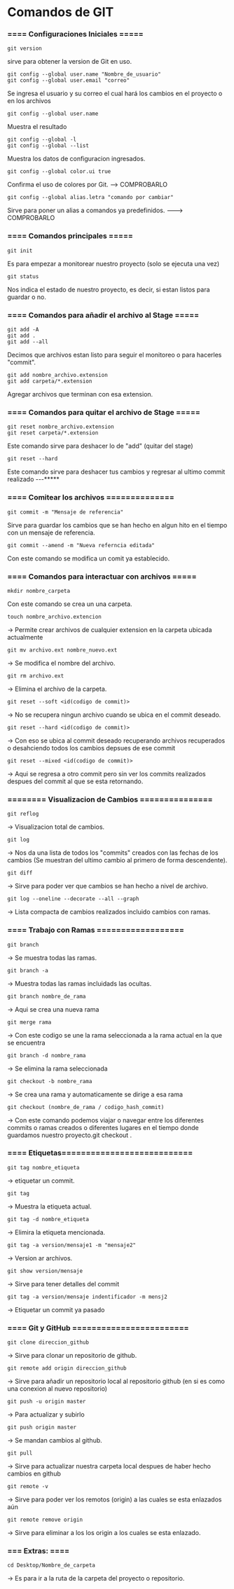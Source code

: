 # Comandos de GIT

### **==== Configuraciones Iniciales =====**

    git version
sirve para obtener la version de Git en uso.

    git config --global user.name "Nombre_de_usuario"
    git config --global user.email "correo"

Se ingresa el usuario  y su correo el cual hará los cambios en el proyecto o  en los archivos


    git config --global user.name                         
Muestra el resultado


    git config --global -l
    git config --global --list   

Muestra los datos de configuracion ingresados.


    git config --global color.ui true            

Confirma el uso de colores por Git. --> COMPROBARLO

    git config --global alias.letra "comando por cambiar" 

Sirve para poner un alias a comandos ya predefinidos. ---> COMPROBARLO


### **==== Comandos principales =====**

    git init  

Es para empezar a monitorear nuestro proyecto (solo se ejecuta una vez)

    git status 

Nos indica el estado de nuestro proyecto, es decir, si estan listos para guardar o no.


### **==== Comandos para añadir el archivo al Stage =====**


    git add -A                                    
    git add .
    git add --all

Decimos que archivos estan listo para seguir el monitoreo o para hacerles "commit".
		      
    git add nombre_archivo.extension  
    git add carpeta/*.extension	


Agregar archivos que terminan con esa extension.

### **==== Comandos para quitar el archivo de Stage =====**

    git reset nombre_archivo.extension	
    git reset carpeta/*.extension	      

Este comando sirve para deshacer lo de "add" (quitar del stage)

    git reset --hard


Este comando sirve para deshacer tus cambios y regresar al ultimo commit realizado ---*****

### **==== Comitear los archivos ==============**

    git commit -m "Mensaje de referencia"  
Sirve para guardar los cambios que se han hecho en algun hito en el tiempo con un mensaje de referencia.


    git commit --amend -m "Nueva referncia editada"

Con este comando se modifica un comit ya establecido.

### **==== Comandos para interactuar con archivos =====**

    mkdir nombre_carpeta				      

Con este comando se crea un una carpeta.

    touch nombre_archivo.extencion			      

-> Permite crear archivos de cualquier extension en la carpeta ubicada actualmente

    git mv archivo.ext nombre_nuevo.ext		      

-> Se modifica el nombre del archivo.

    git rm archivo.ext				      

-> Elimina el archivo de la carpeta.



    git reset --soft <id(codigo de commit)>		      

-> No se recupera ningun archivo cuando se ubica en el commit deseado.

    git reset --hard <id(codigo de commit)>		      

-> Con eso se ubica al commit deseado recuperando archivos recuperados o desahciendo todos los cambios depsues de ese commit

    git reset --mixed <id(codigo de commit)>	      

-> Aqui se regresa a otro commit pero sin ver los commits realizados despues del commit al que se esta retornando.

### **======== Visualizacion de Cambios ===============**

    git reflog					      

-> Visualizacion total de cambios.

    git log                                               

-> Nos da una lista de todos los "commits" creados  con las fechas de los cambios (Se muestran del ultimo cambio al primero de forma descendente).

    git diff					      

-> Sirve para poder ver que cambios se han hecho a nivel de archivo.

    git log --oneline --decorate --all --graph	      

-> Lista compacta de cambios realizados incluido cambios con ramas.


### **==== Trabajo con Ramas ==================**

    git branch					      

-> Se muestra todas las ramas.

    git branch -a					      

-> Muestra todas las ramas incluidads las ocultas.


    git branch nombre_de_rama			      

-> Aqui se crea una nueva rama

    git merge rama					      

-> Con este codigo se une la rama seleccionada a la rama actual en la que se encuentra

    git branch -d nombre_rama			      

-> Se elimina la rama seleccionada


    git checkout -b nombre_rama			      

-> Se crea una rama y automaticamente se dirige a esa rama

    git checkout (nombre_de_rama / codigo_hash_commit)    

-> Con este comando podemos viajar o navegar entre los diferentes commits o ramas creados o diferentes lugares en el tiempo donde guardamos nuestro proyecto.git checkout .


### **==== Etiquetas===========================**

    git tag nombre_etiqueta				      
-> etiquetar un commit.

    git tag						      
-> Muestra la etiqueta actual.

    git tag -d nombre_etiqueta			      
-> Elimira la etiqueta mencionada.

    git tag -a version/mensaje1 -m "mensaje2"	      
-> Version ar archivos.

    git show version/mensaje			      
-> Sirve para tener detalles del commit

    git tag -a version/mensaje indentificador -m mensj2   
-> Etiquetar un commit ya pasado

### **==== Git y GitHub ========================**

    git clone direccion_github			      
-> Sirve para clonar un repositorio de github.

    git remote add origin direccion_github		      
-> Sirve para añadir un repositorio local al repositorio github (en si es como una conexion al nuevo repositorio)

    git push -u origin master		              
-> Para actualizar y subirlo

    git push origin master				      
-> Se mandan cambios al github.

    git pull					      
-> Sirve para actualizar nuestra carpeta local despues de haber hecho cambios en github

    git remote -v					      
-> Sirve para poder ver los remotos (origin) a las cuales se esta enlazados aún

    git remote remove origin

-> Sirve para eliminar a los los origin a los cuales se esta enlazado.



### **=== Extras: ====**
    cd Desktop/Nombre_de_carpeta                          

-> Es para ir a la ruta de la carpeta del proyecto o repositorio.